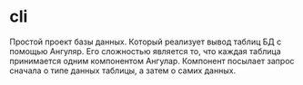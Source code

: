 # cli

Простой проект базы данных. Который реализует вывод таблиц БД с помощью Ангуляр. 
Его сложностью является то, что каждая таблица принимается одним компонентом Ангулар.
Компонент посылает запрос сначала о типе данных таблицы, а затем о самих данных.
